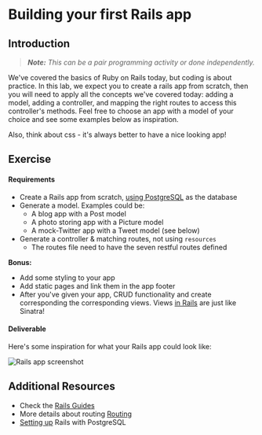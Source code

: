 # Building your first Rails app

## Introduction

> ***Note:*** _This can be a pair programming activity or done independently._

We've covered the basics of Ruby on Rails today, but coding is about practice.  In this lab, we expect you to create a rails app from scratch, then you will need to apply all the concepts we've covered today: adding a model, adding a controller, and mapping the right routes to access this controller's methods.  Feel free to choose an app with a model of your choice and see some examples below as inspiration.

Also, think about css - it's always better to have a nice looking app!

## Exercise

#### Requirements

- Create a Rails app from scratch, [using PostgreSQL](https://www.digitalocean.com/community/tutorials/how-to-setup-ruby-on-rails-with-postgres) as the database
- Generate a model.  Examples could be:
  - A blog app with a Post model
  - A photo storing app with a Picture model
  - A mock-Twitter app with a Tweet model (see below)
- Generate a controller & matching routes, not using `resources`
  - The routes file need to have the seven restful routes defined

**Bonus:**
- Add some styling to your app
- Add static pages and link them in the app footer
- After you've given your app, CRUD functionality and create corresponding the corresponding views.  Views [in Rails](http://guides.rubyonrails.org/getting_started.html) are just like Sinatra!

#### Deliverable

Here's some inspiration for what your Rails app could look like:

![Rails app screenshot](https://cloud.githubusercontent.com/assets/402501/8434920/5aeca6ac-1f46-11e5-901f-94ccb3659888.png)

## Additional Resources

- Check the [Rails Guides](http://guides.rubyonrails.org/)
- More details about routing [Routing](http://guides.rubyonrails.org/routing.html)
- [Setting up](https://www.digitalocean.com/community/tutorials/how-to-setup-ruby-on-rails-with-postgres) Rails with PostgreSQL
